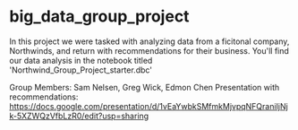 # big_data_group_project

In this project we were tasked with analyzing data from a ficitonal company, Northwinds, and return with recommendations for their business. You'll find our data analysis in the notebook titled 'Northwind_Group_Project_starter.dbc'

Group Members: Sam Nelsen, Greg Wick, Edmon Chen
Presentation with recommendations: https://docs.google.com/presentation/d/1vEaYwbkSMfmkMjvpqNFQraniIjNjk-5XZWQzVfbLzR0/edit?usp=sharing

